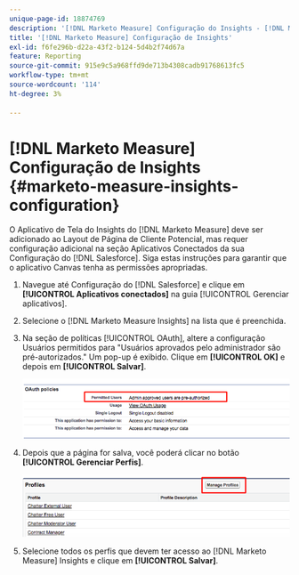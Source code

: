 ```yaml
---
unique-page-id: 18874769
description: '[!DNL Marketo Measure] Configuração do Insights - [!DNL Marketo Measure]'
title: '[!DNL Marketo Measure] Configuração de Insights'
exl-id: f6fe296b-d22a-43f2-b124-5d4b2f74d67a
feature: Reporting
source-git-commit: 915e9c5a968ffd9de713b4308cadb91768613fc5
workflow-type: tm+mt
source-wordcount: '114'
ht-degree: 3%

---
```


# [!DNL Marketo Measure] Configuração de Insights {#marketo-measure-insights-configuration}

O Aplicativo de Tela do Insights do [!DNL Marketo Measure] deve ser adicionado ao Layout de Página de Cliente Potencial, mas requer configuração adicional na seção Aplicativos Conectados da sua Configuração do [!DNL Salesforce]. Siga estas instruções para garantir que o aplicativo Canvas tenha as permissões apropriadas.

1. Navegue até Configuração do [!DNL Salesforce] e clique em **[!UICONTROL Aplicativos conectados]** na guia [!UICONTROL Gerenciar aplicativos].

1. Selecione o [!DNL Marketo Measure Insights] na lista que é preenchida.

1. Na seção de políticas [!UICONTROL OAuth], altere a configuração Usuários permitidos para &quot;Usuários aprovados pelo administrador são pré-autorizados.&quot; Um pop-up é exibido. Clique em **[!UICONTROL OK]** e depois em **[!UICONTROL Salvar]**.

   ![](assets/1-1.png)

1. Depois que a página for salva, você poderá clicar no botão **[!UICONTROL Gerenciar Perfis]**.

   ![](assets/2-1.png)

1. Selecione todos os perfis que devem ter acesso ao [!DNL Marketo Measure] Insights e clique em **[!UICONTROL Salvar]**.
